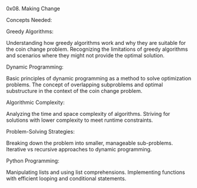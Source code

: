 0x08. Making Change

Concepts Needed:


Greedy Algorithms:

Understanding how greedy algorithms work and why they are suitable for the coin change problem.
Recognizing the limitations of greedy algorithms and scenarios where they might not provide the optimal solution.

Dynamic Programming:

Basic principles of dynamic programming as a method to solve optimization problems.
The concept of overlapping subproblems and optimal substructure in the context of the coin change problem.

Algorithmic Complexity:

Analyzing the time and space complexity of algorithms.
Striving for solutions with lower complexity to meet runtime constraints.

Problem-Solving Strategies:

Breaking down the problem into smaller, manageable sub-problems.
Iterative vs recursive approaches to dynamic programming.

Python Programming:

Manipulating lists and using list comprehensions.
Implementing functions with efficient looping and conditional statements.
